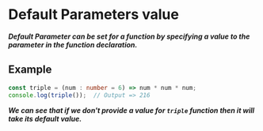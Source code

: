 # Default Parameters value
***Default Parameter can be set for a function by specifying a value to the parameter in the function declaration.***

## Example
```ts
const triple = (num : number = 6) => num * num * num;
console.log(triple());  // Output => 216
```
***We can see that if we don't provide a value for
`triple` function then it will take its default value.***
